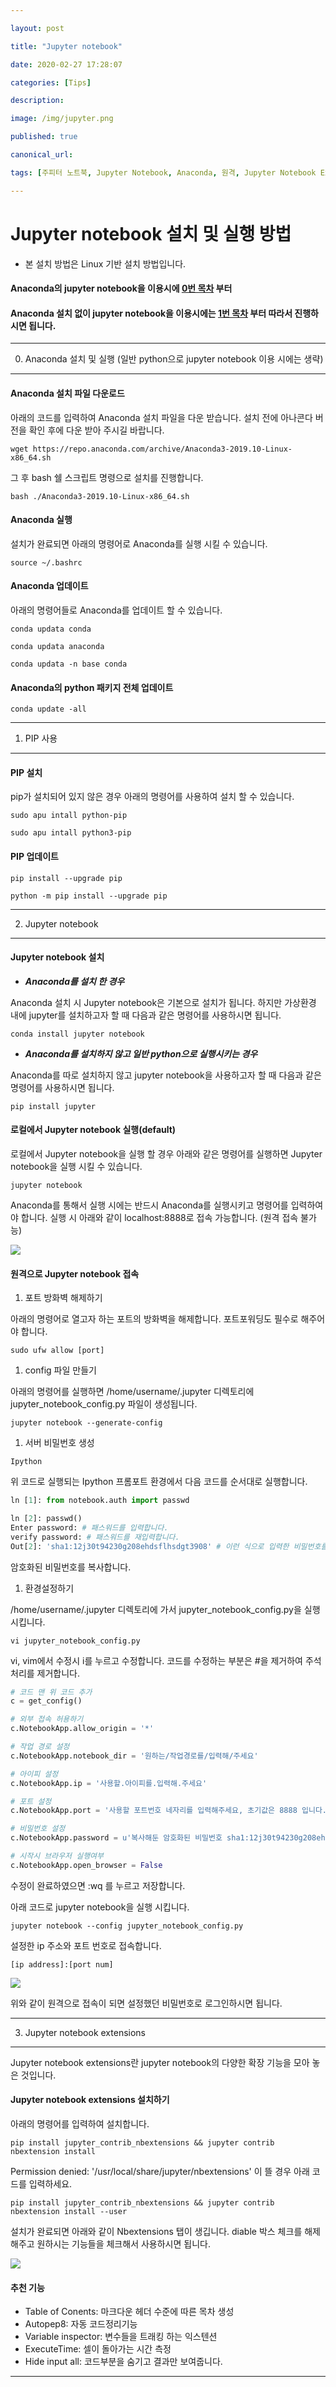 ```yaml
---

layout: post

title: "Jupyter notebook"

date: 2020-02-27 17:28:07

categories: [Tips]

description:

image: /img/jupyter.png

published: true

canonical_url:

tags: [주피터 노트북, Jupyter Notebook, Anaconda, 원격, Jupyter Notebook Extensions, 파이썬, Python]

---
```


Jupyter notebook 설치 및 실행 방법
==================================

-	본 설치 방법은 Linux 기반 설치 방법입니다.

#### Anaconda의 jupyter notebook을 이용시에 [0번 목차](#0-anaconda-설치-및-실행-일반-python에서-jupyter-notebook-이용-시에는-생략) 부터

#### Anaconda 설치 없이 jupyter notebook을 이용시에는 [1번 목차](#1-pip-사용) 부터 따라서 진행하시면 됩니다.

---

0. Anaconda 설치 및 실행 (일반 python으로 jupyter notebook 이용 시에는 생략)
----------------------------------------------------------------------------

#### Anaconda 설치 파일 다운로드

아래의 코드를 입력하여 Anaconda 설치 파일을 다운 받습니다. 설치 전에 아나콘다 버전을 확인 후에 다운 받아 주시길 바랍니다.

```
wget https://repo.anaconda.com/archive/Anaconda3-2019.10-Linux-x86_64.sh
```

그 후 bash 쉘 스크립트 명령으로 설치를 진행합니다.

```
bash ./Anaconda3-2019.10-Linux-x86_64.sh
```

#### Anaconda 실행

설치가 완료되면 아래의 명령어로 Anaconda를 실행 시킬 수 있습니다.

```
source ~/.bashrc
```

#### Anaconda 업데이트

아래의 명령어들로 Anaconda를 업데이트 할 수 있습니다.

```
conda updata conda
```

```
conda updata anaconda
```

```
conda updata -n base conda
```

#### Anaconda의 python 패키지 전체 업데이트

```
conda update -all
```

---

1. PIP 사용
-----------

#### PIP 설치

pip가 설치되어 있지 않은 경우 아래의 명령어를 사용하여 설치 할 수 있습니다.

```
sudo apu intall python-pip
```

```
sudo apu intall python3-pip
```

#### PIP 업데이트

```
pip install --upgrade pip
```

```
python -m pip install --upgrade pip
```

---

2. Jupyter notebook
-------------------

#### Jupyter notebook 설치

-	***Anaconda를 설치 한 경우***

Anaconda 설치 시 Jupyter notebook은 기본으로 설치가 됩니다. 하지만 가상환경 내에 jupyter를 설치하고자 할 때 다음과 같은 명령어를 사용하시면 됩니다.

```
conda install jupyter notebook
```

-	***Anaconda를 설치하지 않고 일반 python으로 실행시키는 경우***

Anaconda를 따로 설치하지 않고 jupyter notebook을 사용하고자 할 때 다음과 같은 명령어를 사용하시면 됩니다.

```
pip install jupyter
```

#### 로컬에서 Jupyter notebook 실행(default)

로컬에서 Jupyter notebook을 실행 할 경우 아래와 같은 명령어를 실행하면 Jupyter notebook을 실행 시킬 수 있습니다.

```
jupyter notebook
```

Anaconda를 통해서 실행 시에는 반드시 Anaconda를 실행시키고 명령어를 입력하여야 합니다. 실행 시 아래와 같이 localhost:8888로 접속 가능합니다. (원격 접속 불가능)

<img src='/img/jupyter_notebook_local.PNG'>

#### 원격으로 Jupyter notebook 접속

1.	포트 방화벽 해제하기

아래의 명령어로 열고자 하는 포트의 방화벽을 해제합니다. 포트포워딩도 필수로 해주어야 합니다.

```
sudo ufw allow [port]
```

1.	config 파일 만들기

아래의 명령어를 실행하면 /home/username/.jupyter 디렉토리에 jupyter_notebook_config.py 파일이 생성됩니다.

```
jupyter notebook --generate-config
```

1.	서버 비밀번호 생성

```
Ipython
```

위 코드로 실행되는 Ipython 프롬포트 환경에서 다음 코드를 순서대로 실행합니다.

```python
ln [1]: from notebook.auth import passwd

ln [2]: passwd()
Enter password: # 패스워드를 입력합니다.
verify password: # 패스워드를 재입력합니다.
Out[2]: 'sha1:12j30t94230g208ehdsflhsdgt3908' # 이런 식으로 입력한 비밀번호를 암호화 하여 반환합니다.
```

암호화된 비밀번호를 복사합니다.

1.	환경설정하기

/home/username/.jupyter 디렉토리에 가서 jupyter_notebook_config.py을 실행시킵니다.

```
vi jupyter_notebook_config.py
```

vi, vim에서 수정시 i를 누르고 수정합니다. 코드를 수정하는 부분은 #을 제거하여 주석처리를 제거합니다.

```python
# 코드 맨 위 코드 추가
c = get_config()

# 외부 접속 허용하기
c.NotebookApp.allow_origin = '*'

# 작업 경로 설정
c.NotebookApp.notebook_dir = '원하는/작업경로를/입력해/주세요'

# 아이피 설정
c.NotebookApp.ip = '사용할.아이피를.입력해.주세요'

# 포트 설정
c.NotebookApp.port = '사용할 포트번호 네자리를 입력해주세요, 초기값은 8888 입니다.'

# 비밀번호 설정
c.NotebookApp.password = u'복사해둔 암호화된 비밀번호 sha1:12j30t94230g208ehdsflhsdgt3908 를 여기에 입력해주세요'

# 시작시 브라우저 실행여부
c.NotebookApp.open_browser = False
```

수정이 완료하였으면 :wq 를 누르고 저장합니다.

아래 코드로 jupyter notebook을 실행 시킵니다.

```
jupyter notebook --config jupyter_notebook_config.py
```

설정한 ip 주소와 포트 번호로 접속합니다.

```
[ip address]:[port num]
```

<img src='/img/jupyter_notebook_login.PNG'>

위와 같이 원격으로 접속이 되면 설정했던 비밀번호로 로그인하시면 됩니다.

---

3. Jupyter notebook extensions
------------------------------

Jupyter notebook extensions란 jupyter notebook의 다양한 확장 기능을 모아 놓은 것입니다.

#### Jupyter notebook extensions 설치하기

아래의 명령어를 입력하여 설치합니다.

```
pip install jupyter_contrib_nbextensions && jupyter contrib nbextension install
```

Permission denied: '/usr/local/share/jupyter/nbextensions' 이 뜰 경우 아래 코드를 입력하세요.

```
pip install jupyter_contrib_nbextensions && jupyter contrib nbextension install --user
```

설치가 완료되면 아래와 같이 Nbextensions 탭이 생깁니다. diable 박스 체크를 해제해주고 원하시는 기능들을 체크해서 사용하시면 됩니다.

<img src='/img/jupyter_notebook_extensions.PNG'>

#### 추천 기능

-	Table of Conents: 마크다운 헤더 수준에 따른 목차 생성
-	Autopep8: 자동 코드정리기능
-	Variable inspector: 변수들을 트래킹 하는 익스텐션
-	ExecuteTime: 셀이 돌아가는 시간 측정
-	Hide input all: 코드부분을 숨기고 결과만 보여줍니다.

---
